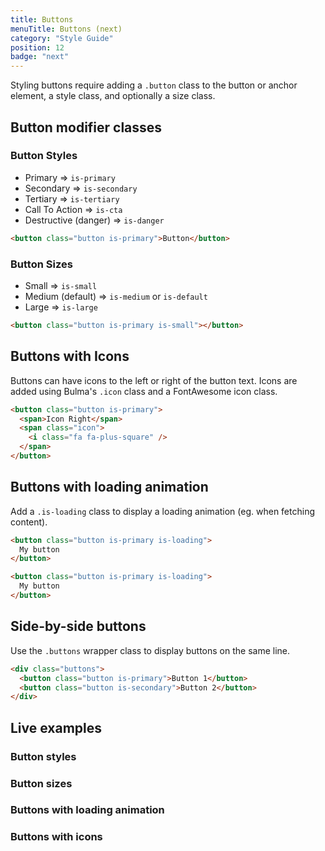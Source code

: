 ```yaml
---
title: Buttons
menuTitle: Buttons (next)
category: "Style Guide"
position: 12
badge: "next"
---
```


Styling buttons require adding a `.button` class to the button or anchor element, a style class, and optionally a size class.

## Button modifier classes

### Button Styles

- Primary &DoubleRightArrow; `is-primary`
- Secondary &DoubleRightArrow; `is-secondary`
- Tertiary &DoubleRightArrow; `is-tertiary`
- Call To Action &DoubleRightArrow; `is-cta`
- Destructive (danger) &DoubleRightArrow; `is-danger`

```html
<button class="button is-primary">Button</button>
```

### Button Sizes

- Small &DoubleRightArrow; `is-small`
- Medium (default) &DoubleRightArrow; `is-medium` or `is-default`
- Large &DoubleRightArrow; `is-large`

```html
<button class="button is-primary is-small"></button>
```

## Buttons with Icons

Buttons can have icons to the left or right of the button text. Icons are added using Bulma's `.icon` class and a FontAwesome icon class.

```html
<button class="button is-primary">
  <span>Icon Right</span>
  <span class="icon">
    <i class="fa fa-plus-square" />
  </span>
</button>
```

## Buttons with loading animation

Add a `.is-loading` class to display a loading animation (eg. when fetching content).

```html
<button class="button is-primary is-loading">
  My button
</button>
```

```html
<button class="button is-primary is-loading">
  My button
</button>
```

## Side-by-side buttons

Use the `.buttons` wrapper class to display buttons on the same line.

```html
<div class="buttons">
  <button class="button is-primary">Button 1</button>
  <button class="button is-secondary">Button 2</button>
</div>
```

## Live examples

### Button styles

<example name="Buttons1" height="500"></example>

### Button sizes

<example name="Buttons2" height="300"></example>

### Buttons with loading animation

<example name="Buttons3" height="300"></example>

### Buttons with icons

<example name="Buttons4" height="300"></example>
